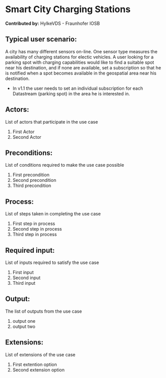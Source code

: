 # Smart City Charging Stations

**Contributed by:** HylkeVDS - Fraunhofer IOSB

## Typical user scenario:

A city has many different sensors on-line. One sensor type measures the
availability of charging stations for electic vehicles. A user looking for a
parking spot with charging capabilities would like to find a suitable spot
near his destination, and if none are available, set a subscription so that
he is notified when a spot becomes available in the geospatial area near his
destination.

* In v1.1 the user needs to set an individual subscription for each Datastream
  (parking spot) in the area he is interested in.


## Actors:
List of actors that participate in the use case
1. First Actor
2. Second Actor

## Preconditions:
List of conditions required to make the use case possible
1. First precondition
2. Second precondition
3. Third precondition

## Process:
List of steps taken in completing the use case
1. First step in process
2. Second step in process
3. Third step in process


## Required input:
List of inputs required to satisfy the use case
1.	First input
2.	Second input
3.  Third input

## Output:
The list of outputs from the use case
1.	output one
2.	output two

## Extensions: 
List of extensions of the use case
1.	First extention option
2.	Second extension option




